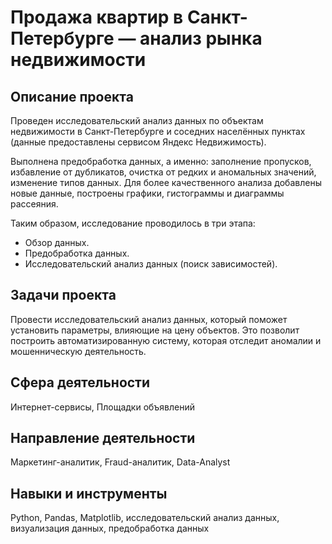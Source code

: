 # Продажа квартир в Санкт-Петербурге — анализ рынка недвижимости
## Описание проекта 
Проведен исследовательский анализ данных по объектам недвижимости в Санкт-Петербурге и соседних населённых пунктах (данные предоставлены сервисом Яндекс Недвижимость).

Выполнена предобработка данных, а именно: заполнение пропусков, избавление от дубликатов, очистка от редких и аномальных значений, изменение типов данных. Для более качественного анализа добавлены новые данные, построены графики, гистограммы и диаграммы рассеяния.

Таким образом, исследование проводилось в три этапа:

- Обзор данных.
- Предобработка данных.
- Исследовательский анализ данных (поиск зависимостей).
## Задачи проекта 
Провести исследовательский анализ данных, который поможет установить параметры, влияющие на цену объектов. Это позволит построить автоматизированную систему, которая отследит аномалии и мошенническую деятельность.
## Сфера деятельности 
Интернет-сервисы, Площадки объявлений
## Направление деятельности
Маркетинг-аналитик, Fraud-аналитик, Data-Analyst
## Навыки и инструменты
Python, Pandas, Matplotlib, исследовательский анализ данных, визуализация данных, предобработка данных
